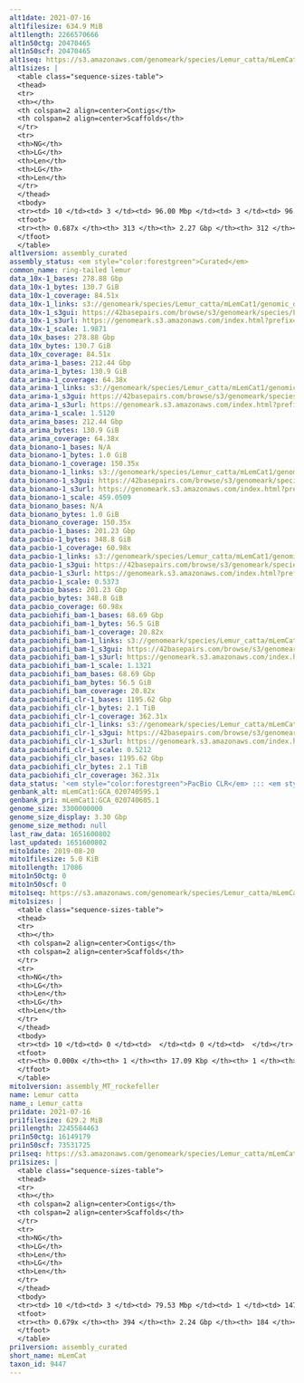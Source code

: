 ```yaml
---
alt1date: 2021-07-16
alt1filesize: 634.9 MiB
alt1length: 2266570666
alt1n50ctg: 20470465
alt1n50scf: 20470465
alt1seq: https://s3.amazonaws.com/genomeark/species/Lemur_catta/mLemCat1/assembly_curated/mLemCat1.alt.cur.20210716.fasta.gz
alt1sizes: |
  <table class="sequence-sizes-table">
  <thead>
  <tr>
  <th></th>
  <th colspan=2 align=center>Contigs</th>
  <th colspan=2 align=center>Scaffolds</th>
  </tr>
  <tr>
  <th>NG</th>
  <th>LG</th>
  <th>Len</th>
  <th>LG</th>
  <th>Len</th>
  </tr>
  </thead>
  <tbody>
  <tr><td> 10 </td><td> 3 </td><td> 96.00 Mbp </td><td> 3 </td><td> 96.00 Mbp </td></tr>  <tr><td> 20 </td><td> 7 </td><td> 56.18 Mbp </td><td> 7 </td><td> 56.18 Mbp </td></tr>  <tr><td> 30 </td><td> 13 </td><td> 45.82 Mbp </td><td> 13 </td><td> 45.82 Mbp </td></tr>  <tr><td> 40 </td><td> 23 </td><td> 30.76 Mbp </td><td> 23 </td><td> 30.76 Mbp </td></tr>  <tr style="background-color:#cccccc;"><td> 50 </td><td> 35 </td><td> 20.47 Mbp </td><td> 35 </td><td> 20.47 Mbp </td></tr>  <tr><td> 60 </td><td> 58 </td><td> 9.29 Mbp </td><td> 58 </td><td> 9.29 Mbp </td></tr>  <tr><td> 70 </td><td> 0 </td><td>  </td><td> 0 </td><td>  </td></tr>  <tr><td> 80 </td><td> 0 </td><td>  </td><td> 0 </td><td>  </td></tr>  <tr><td> 90 </td><td> 0 </td><td>  </td><td> 0 </td><td>  </td></tr>  <tr><td> 100 </td><td> 0 </td><td>  </td><td> 0 </td><td>  </td></tr>  </tbody>
  <tfoot>
  <tr><th> 0.687x </th><th> 313 </th><th> 2.27 Gbp </th><th> 312 </th><th> 2.27 Gbp </th></tr>
  </tfoot>
  </table>
alt1version: assembly_curated
assembly_status: <em style="color:forestgreen">Curated</em>
common_name: ring-tailed lemur
data_10x-1_bases: 278.88 Gbp
data_10x-1_bytes: 130.7 GiB
data_10x-1_coverage: 84.51x
data_10x-1_links: s3://genomeark/species/Lemur_catta/mLemCat1/genomic_data/10x/<br>
data_10x-1_s3gui: https://42basepairs.com/browse/s3/genomeark/species/Lemur_catta/mLemCat1/genomic_data/10x/
data_10x-1_s3url: https://genomeark.s3.amazonaws.com/index.html?prefix=species/Lemur_catta/mLemCat1/genomic_data/10x/
data_10x-1_scale: 1.9871
data_10x_bases: 278.88 Gbp
data_10x_bytes: 130.7 GiB
data_10x_coverage: 84.51x
data_arima-1_bases: 212.44 Gbp
data_arima-1_bytes: 130.9 GiB
data_arima-1_coverage: 64.38x
data_arima-1_links: s3://genomeark/species/Lemur_catta/mLemCat1/genomic_data/arima/<br>
data_arima-1_s3gui: https://42basepairs.com/browse/s3/genomeark/species/Lemur_catta/mLemCat1/genomic_data/arima/
data_arima-1_s3url: https://genomeark.s3.amazonaws.com/index.html?prefix=species/Lemur_catta/mLemCat1/genomic_data/arima/
data_arima-1_scale: 1.5120
data_arima_bases: 212.44 Gbp
data_arima_bytes: 130.9 GiB
data_arima_coverage: 64.38x
data_bionano-1_bases: N/A
data_bionano-1_bytes: 1.0 GiB
data_bionano-1_coverage: 150.35x
data_bionano-1_links: s3://genomeark/species/Lemur_catta/mLemCat1/genomic_data/bionano/<br>
data_bionano-1_s3gui: https://42basepairs.com/browse/s3/genomeark/species/Lemur_catta/mLemCat1/genomic_data/bionano/
data_bionano-1_s3url: https://genomeark.s3.amazonaws.com/index.html?prefix=species/Lemur_catta/mLemCat1/genomic_data/bionano/
data_bionano-1_scale: 459.0509
data_bionano_bases: N/A
data_bionano_bytes: 1.0 GiB
data_bionano_coverage: 150.35x
data_pacbio-1_bases: 201.23 Gbp
data_pacbio-1_bytes: 348.8 GiB
data_pacbio-1_coverage: 60.98x
data_pacbio-1_links: s3://genomeark/species/Lemur_catta/mLemCat1/genomic_data/pacbio/<br>
data_pacbio-1_s3gui: https://42basepairs.com/browse/s3/genomeark/species/Lemur_catta/mLemCat1/genomic_data/pacbio/
data_pacbio-1_s3url: https://genomeark.s3.amazonaws.com/index.html?prefix=species/Lemur_catta/mLemCat1/genomic_data/pacbio/
data_pacbio-1_scale: 0.5373
data_pacbio_bases: 201.23 Gbp
data_pacbio_bytes: 348.8 GiB
data_pacbio_coverage: 60.98x
data_pacbiohifi_bam-1_bases: 68.69 Gbp
data_pacbiohifi_bam-1_bytes: 56.5 GiB
data_pacbiohifi_bam-1_coverage: 20.82x
data_pacbiohifi_bam-1_links: s3://genomeark/species/Lemur_catta/mLemCat1/genomic_data/pacbio_hifi/<br>
data_pacbiohifi_bam-1_s3gui: https://42basepairs.com/browse/s3/genomeark/species/Lemur_catta/mLemCat1/genomic_data/pacbio_hifi/
data_pacbiohifi_bam-1_s3url: https://genomeark.s3.amazonaws.com/index.html?prefix=species/Lemur_catta/mLemCat1/genomic_data/pacbio_hifi/
data_pacbiohifi_bam-1_scale: 1.1321
data_pacbiohifi_bam_bases: 68.69 Gbp
data_pacbiohifi_bam_bytes: 56.5 GiB
data_pacbiohifi_bam_coverage: 20.82x
data_pacbiohifi_clr-1_bases: 1195.62 Gbp
data_pacbiohifi_clr-1_bytes: 2.1 TiB
data_pacbiohifi_clr-1_coverage: 362.31x
data_pacbiohifi_clr-1_links: s3://genomeark/species/Lemur_catta/mLemCat1/genomic_data/pacbio_hifi/<br>
data_pacbiohifi_clr-1_s3gui: https://42basepairs.com/browse/s3/genomeark/species/Lemur_catta/mLemCat1/genomic_data/pacbio_hifi/
data_pacbiohifi_clr-1_s3url: https://genomeark.s3.amazonaws.com/index.html?prefix=species/Lemur_catta/mLemCat1/genomic_data/pacbio_hifi/
data_pacbiohifi_clr-1_scale: 0.5212
data_pacbiohifi_clr_bases: 1195.62 Gbp
data_pacbiohifi_clr_bytes: 2.1 TiB
data_pacbiohifi_clr_coverage: 362.31x
data_status: '<em style="color:forestgreen">PacBio CLR</em> ::: <em style="color:forestgreen">PacBio HiFi</em> ::: <em style="color:forestgreen">10x</em> ::: <em style="color:forestgreen">Arima</em>'
genbank_alt: mLemCat1:GCA_020740595.1
genbank_pri: mLemCat1:GCA_020740605.1
genome_size: 3300000000
genome_size_display: 3.30 Gbp
genome_size_method: null
last_raw_data: 1651600802
last_updated: 1651600802
mito1date: 2019-08-20
mito1filesize: 5.0 KiB
mito1length: 17086
mito1n50ctg: 0
mito1n50scf: 0
mito1seq: https://s3.amazonaws.com/genomeark/species/Lemur_catta/mLemCat1/assembly_MT_rockefeller/mLemCat1.MT.20190820.fasta.gz
mito1sizes: |
  <table class="sequence-sizes-table">
  <thead>
  <tr>
  <th></th>
  <th colspan=2 align=center>Contigs</th>
  <th colspan=2 align=center>Scaffolds</th>
  </tr>
  <tr>
  <th>NG</th>
  <th>LG</th>
  <th>Len</th>
  <th>LG</th>
  <th>Len</th>
  </tr>
  </thead>
  <tbody>
  <tr><td> 10 </td><td> 0 </td><td>  </td><td> 0 </td><td>  </td></tr>  <tr><td> 20 </td><td> 0 </td><td>  </td><td> 0 </td><td>  </td></tr>  <tr><td> 30 </td><td> 0 </td><td>  </td><td> 0 </td><td>  </td></tr>  <tr><td> 40 </td><td> 0 </td><td>  </td><td> 0 </td><td>  </td></tr>  <tr style="background-color:#cccccc;"><td> 50 </td><td> 0 </td><td style="background-color:#ff8888;">  </td><td> 0 </td><td style="background-color:#ff8888;">  </td></tr>  <tr><td> 60 </td><td> 0 </td><td>  </td><td> 0 </td><td>  </td></tr>  <tr><td> 70 </td><td> 0 </td><td>  </td><td> 0 </td><td>  </td></tr>  <tr><td> 80 </td><td> 0 </td><td>  </td><td> 0 </td><td>  </td></tr>  <tr><td> 90 </td><td> 0 </td><td>  </td><td> 0 </td><td>  </td></tr>  <tr><td> 100 </td><td> 0 </td><td>  </td><td> 0 </td><td>  </td></tr>  </tbody>
  <tfoot>
  <tr><th> 0.000x </th><th> 1 </th><th> 17.09 Kbp </th><th> 1 </th><th> 17.09 Kbp </th></tr>
  </tfoot>
  </table>
mito1version: assembly_MT_rockefeller
name: Lemur catta
name_: Lemur_catta
pri1date: 2021-07-16
pri1filesize: 629.2 MiB
pri1length: 2245584463
pri1n50ctg: 16149179
pri1n50scf: 73531725
pri1seq: https://s3.amazonaws.com/genomeark/species/Lemur_catta/mLemCat1/assembly_curated/mLemCat1.pri.cur.20210716.fasta.gz
pri1sizes: |
  <table class="sequence-sizes-table">
  <thead>
  <tr>
  <th></th>
  <th colspan=2 align=center>Contigs</th>
  <th colspan=2 align=center>Scaffolds</th>
  </tr>
  <tr>
  <th>NG</th>
  <th>LG</th>
  <th>Len</th>
  <th>LG</th>
  <th>Len</th>
  </tr>
  </thead>
  <tbody>
  <tr><td> 10 </td><td> 3 </td><td> 79.53 Mbp </td><td> 1 </td><td> 147.49 Mbp </td></tr>  <tr><td> 20 </td><td> 8 </td><td> 54.57 Mbp </td><td> 3 </td><td> 117.45 Mbp </td></tr>  <tr><td> 30 </td><td> 16 </td><td> 38.42 Mbp </td><td> 6 </td><td> 108.75 Mbp </td></tr>  <tr><td> 40 </td><td> 26 </td><td> 27.68 Mbp </td><td> 10 </td><td> 99.28 Mbp </td></tr>  <tr style="background-color:#cccccc;"><td> 50 </td><td> 43 </td><td style="background-color:#88ff88;"> 16.15 Mbp </td><td> 13 </td><td style="background-color:#88ff88;"> 73.53 Mbp </td></tr>  <tr><td> 60 </td><td> 77 </td><td> 5.75 Mbp </td><td> 19 </td><td> 37.49 Mbp </td></tr>  <tr><td> 70 </td><td> 0 </td><td>  </td><td> 0 </td><td>  </td></tr>  <tr><td> 80 </td><td> 0 </td><td>  </td><td> 0 </td><td>  </td></tr>  <tr><td> 90 </td><td> 0 </td><td>  </td><td> 0 </td><td>  </td></tr>  <tr><td> 100 </td><td> 0 </td><td>  </td><td> 0 </td><td>  </td></tr>  </tbody>
  <tfoot>
  <tr><th> 0.679x </th><th> 394 </th><th> 2.24 Gbp </th><th> 184 </th><th> 2.25 Gbp </th></tr>
  </tfoot>
  </table>
pri1version: assembly_curated
short_name: mLemCat
taxon_id: 9447
---
```

